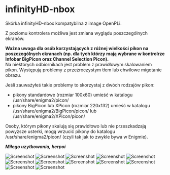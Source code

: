 infinityHD-nbox
===============
Skórka infinityHD-nbox kompatybilna z image OpenPLi.

Z poziomu kontrolera możliwa jest zmiana wyglądu poszczególnych ekranów.

<strong>Ważna uwaga dla osób korzystających z różnej wielkości pikon na poszczególnych ekranach (np. dla tych którzy mają wybrane w kontrolrze Infobar BigPicon oraz Channel Selection Picon).</strong><br />
Na niektórych odbiornikach jest problem z prawidłowym skalowaniem pikon. Występują problemy z przeźroczystym tłem lub chwilowe migotanie obrazu.

Jeśli zauważyłeś takie problemy to skorzystaj z dwóch rodzajów pikon:
- pikony standardowe (rozmiar 100x60) umieść w katalogu /usr/share/enigma2/picon/
- pikony BigPicon lub XPicon (rozmiar 220x132) umieść w katalogu /usr/share/enigma2/BigPicon/picon/ lub /usr/share/enigma2/XPicon/picon/

Osoby, którym pikony skalują się prawidłowo lub nie przeszkadzają powyższe usterki, mogą wrzucić pikony do katalogu /usr/share/enigma2/picon/ (czyli tak jak to zwykle bywa w Enigmie).

<strong><em>Miłego uzytkowania, herpoi</em></strong>

![Screenshot](https://raw.github.com/herpoi/infinityHD-nbox/master/Screenshots/Infobar_BP_Classic.jpg)
![Screenshot](https://raw.github.com/herpoi/infinityHD-nbox/master/Screenshots/ChannelSelection_BP_Right.jpg)
![Screenshot](https://raw.github.com/herpoi/infinityHD-nbox/master/Screenshots/EPGSelection_BP_Right.jpg)
![Screenshot](https://raw.github.com/herpoi/infinityHD-nbox/master/Screenshots/EventView_BP.jpg)
![Screenshot](https://raw.github.com/herpoi/infinityHD-nbox/master/Screenshots/GraphMultiEPG.jpg)
![Screenshot](https://raw.github.com/herpoi/infinityHD-nbox/master/Screenshots/GraphMultiEPGList.jpg)
![Screenshot](https://raw.github.com/herpoi/infinityHD-nbox/master/Screenshots/MovieSelection_BP.jpg)
![Screenshot](https://raw.github.com/herpoi/infinityHD-nbox/master/Screenshots/MoviePlayer_BP.jpg)
![Screenshot](https://raw.github.com/herpoi/infinityHD-nbox/master/Screenshots/Volumebar_Vertical.jpg)
![Screenshot](https://raw.github.com/herpoi/infinityHD-nbox/master/Screenshots/Mute_Vertical.jpg)
![Screenshot](https://raw.github.com/herpoi/infinityHD-nbox/master/Screenshots/WindowStyle_New.jpg)
![Screenshot](https://raw.github.com/herpoi/infinityHD-nbox/master/Screenshots/inHDcontroler.jpg)
